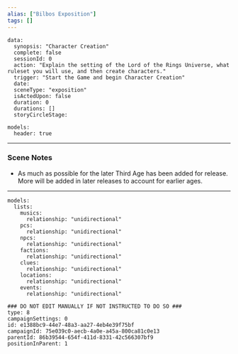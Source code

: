 ```yaml
---
alias: ["Bilbos Exposition"]
tags: []
---
```

```RpgManagerData
data: 
  synopsis: "Character Creation"
  complete: false
  sessionId: 0
  action: "Explain the setting of the Lord of the Rings Universe, what ruleset you will use, and then create characters."
  trigger: "Start the Game and begin Character Creation"
  date: 
  sceneType: "exposition"
  isActedUpon: false
  duration: 0
  durations: []
  storyCircleStage: 
```
```RpgManager
models: 
  header: true
```
---
### Scene Notes
 - As much as possible for the later Third Age has been added for release. More will be added in later releases to account for earlier ages.

---
```RpgManager
models: 
  lists: 
    musics: 
      relationship: "unidirectional"
    pcs: 
      relationship: "unidirectional"
    npcs: 
      relationship: "unidirectional"
    factions: 
      relationship: "unidirectional"
    clues: 
      relationship: "unidirectional"
    locations: 
      relationship: "unidirectional"
    events: 
      relationship: "unidirectional"
```
```RpgManagerID
### DO NOT EDIT MANUALLY IF NOT INSTRUCTED TO DO SO ###
type: 8
campaignSettings: 0
id: e1388bc9-44e7-48a3-aa27-4eb4e39f75bf
campaignId: 75e039c0-aecb-4a0e-a45a-800ca81c0e13
parentId: 86b39544-654f-411d-8331-42c566307bf9
positionInParent: 1
```
